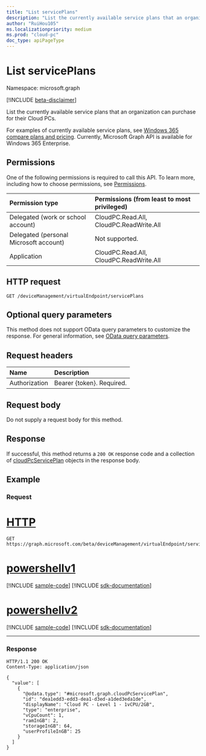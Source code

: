 ```yaml
---
title: "List servicePlans"
description: "List the currently available service plans that an organization can purchase for their Cloud PCs."
author: "RuiHou105"
ms.localizationpriority: medium
ms.prod: "cloud-pc"
doc_type: apiPageType
---
```


# List servicePlans

Namespace: microsoft.graph

[!INCLUDE [beta-disclaimer](../../includes/beta-disclaimer.md)]

List the currently available service plans that an organization can purchase for their Cloud PCs.

For examples of currently available service plans, see [Windows 365 compare plans and pricing](https://www.microsoft.com/windows-365/business/compare-plans-pricing). Currently, Microsoft Graph API is available for Windows 365 Enterprise.

## Permissions

One of the following permissions is required to call this API. To learn more, including how to choose permissions, see [Permissions](/graph/permissions-reference).

|Permission type|Permissions (from least to most privileged)|
|:---|:---|
|Delegated (work or school account)|CloudPC.Read.All, CloudPC.ReadWrite.All|
|Delegated (personal Microsoft account)|Not supported.|
|Application|CloudPC.Read.All, CloudPC.ReadWrite.All|

## HTTP request

<!-- {
  "blockType": "ignored"
}
-->

``` http
GET /deviceManagement/virtualEndpoint/servicePlans
```

## Optional query parameters

This method does not support OData query parameters to customize the response. For general information, see [OData query parameters](/graph/query-parameters).

## Request headers

| Name          | Description               |
| :------------ | :------------------------ |
| Authorization | Bearer {token}. Required. |

## Request body

Do not supply a request body for this method.

## Response

If successful, this method returns a `200 OK` response code and a collection of [cloudPcServicePlan](../resources/cloudpcserviceplan.md) objects in the response body.

## Example

### Request


# [HTTP](#tab/http)
<!-- {
  "blockType": "request",
  "name": "list_servicePlans"
}
-->

``` http
GET https://graph.microsoft.com/beta/deviceManagement/virtualEndpoint/servicePlans
```

# [powershellv1](#tab/powershellv1)
[!INCLUDE [sample-code](../includes/snippets/powershellv1/list-serviceplans-powershellv1-snippets.md)]
[!INCLUDE [sdk-documentation](../includes/snippets/snippets-sdk-documentation-link.md)]

# [powershellv2](#tab/powershellv2)
[!INCLUDE [sample-code](../includes/snippets/powershellv2/list-serviceplans-powershellv2-snippets.md)]
[!INCLUDE [sdk-documentation](../includes/snippets/snippets-sdk-documentation-link.md)]

---


### Response

<!-- {
  "blockType": "response",
  "truncated": true,
  "@odata.type": "microsoft.graph.cloudPcServicePlan",
  "isCollection": true
}
-->

``` http
HTTP/1.1 200 OK
Content-Type: application/json

{
  "value": [
    {
      "@odata.type": "#microsoft.graph.cloudPcServicePlan",
      "id": "dea1edd3-edd3-dea1-d3ed-a1ded3eda1de",
      "displayName": "Cloud PC - Level 1 - 1vCPU/2GB",
      "type": "enterprise",
      "vCpuCount": 1,
      "ramInGB": 2,
      "storageInGB": 64,
      "userProfileInGB": 25
    }
  ]
}
```

